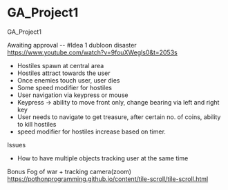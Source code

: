 # GA_Project1
GA_Project1

Awaiting approval --
#Idea 1
dubloon disaster 
https://www.youtube.com/watch?v=9fouXWegls0&t=2053s

* Hostiles spawn at central area
* Hostiles attract towards the user 
* Once enemies touch user, user dies
* Some speed modifier for hostiles
* User navigation via keypress or mouse
* Keypress -> ability to move front only, change bearing via left and right key
* User needs to navigate to get treasure, after certain no. of coins, ability to kill hostiles
* speed modifier for hostiles increase based on timer.

Issues
* How to have multiple objects tracking user at the same time

Bonus
Fog of war + tracking camera(zoom)
https://pothonprogramming.github.io/content/tile-scroll/tile-scroll.html
